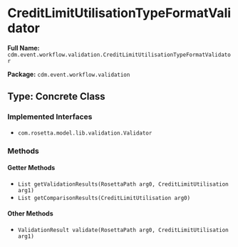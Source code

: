 # CreditLimitUtilisationTypeFormatValidator

**Full Name:** `cdm.event.workflow.validation.CreditLimitUtilisationTypeFormatValidator`

**Package:** `cdm.event.workflow.validation`

## Type: Concrete Class

### Implemented Interfaces

- `com.rosetta.model.lib.validation.Validator`

### Methods

#### Getter Methods

- `List getValidationResults(RosettaPath arg0, CreditLimitUtilisation arg1)`
- `List getComparisonResults(CreditLimitUtilisation arg0)`

#### Other Methods

- `ValidationResult validate(RosettaPath arg0, CreditLimitUtilisation arg1)`

